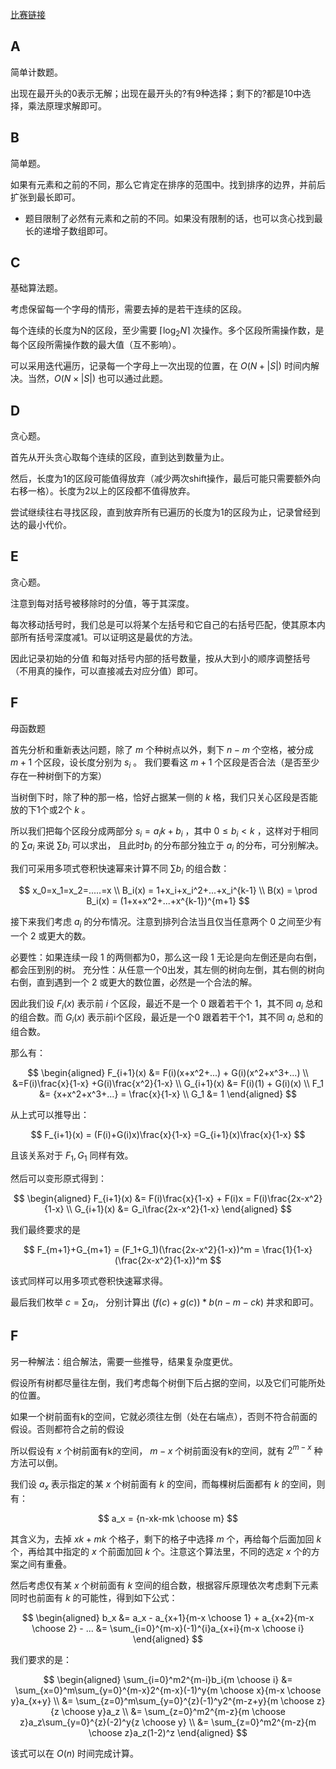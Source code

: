 [比赛链接](https://codeforces.com/contest/1821)

## A

简单计数题。

出现在最开头的0表示无解；出现在最开头的?有9种选择；剩下的?都是10中选择，乘法原理求解即可。

## B

简单题。

如果有元素和之前的不同，那么它肯定在排序的范围中。找到排序的边界，并前后扩张到最长即可。

* 题目限制了必然有元素和之前的不同。如果没有限制的话，也可以贪心找到最长的递增子数组即可。

## C

基础算法题。

考虑保留每一个字母的情形，需要去掉的是若干连续的区段。

每个连续的长度为N的区段，至少需要 $\lceil\log_2{N}\rceil$ 次操作。多个区段所需操作数，是每个区段所需操作数的最大值（互不影响）。

可以采用迭代遍历，记录每一个字母上一次出现的位置，在 $O(N+|S|)$ 时间内解决。当然，$O(N\times|S|)$  也可以通过此题。

## D

贪心题。

首先从开头贪心取每个连续的区段，直到达到数量为止。

然后，长度为1的区段可能值得放弃（减少两次shift操作，最后可能只需要额外向右移一格）。长度为2以上的区段都不值得放弃。

尝试继续往右寻找区段，直到放弃所有已遍历的长度为1的区段为止，记录曾经到达的最小代价。

## E

贪心题。

注意到每对括号被移除时的分值，等于其深度。

每次移动括号时，我们总是可以将某个左括号和它自己的右括号匹配，使其原本内部所有括号深度减1。可以证明这是最优的方法。

因此记录初始的分值 和每对括号内部的括号数量，按从大到小的顺序调整括号（不用真的操作，可以直接减去对应分值）即可。

## F

母函数题

首先分析和重新表达问题，除了 $m$ 个种树点以外，剩下 $n-m$ 个空格，被分成 $m+1$ 个区段，设长度分别为 $s_i$ 。 我们要看这 $m+1$ 个区段是否合法（是否至少存在一种树倒下的方案）

当树倒下时，除了种的那一格，恰好占据某一侧的 $k$ 格，我们只关心区段是否能放的下1个或2个 $k$ 。

所以我们把每个区段分成两部分 $s_i=a_ik+b_i$ ，其中 $0\le b_i \lt k$ ，这样对于相同的 $\sum{a_i}$ 来说 $\sum{b_i}$ 可以求出， 且此时$b_i$ 的分布部分独立于 $a_i$ 的分布，可分别解决。

我们可采用多项式卷积快速幂来计算不同 $\sum{b_i}$ 的组合数：

$$
x_0=x_1=x_2=.....=x \\
B_i(x) = 1+x_i+x_i^2+...+x_i^{k-1} \\
B(x) = \prod B_i(x) = (1+x+x^2+...+x^{k-1})^{m+1}
$$

接下来我们考虑 $a_i$ 的分布情况。注意到排列合法当且仅当任意两个 $0$ 之间至少有一个 $2$ 或更大的数。

必要性：如果连续一段 $1$ 的两侧都为0，那么这一段 $1$ 无论是向左倒还是向右倒，都会压到别的树。
充分性：从任意一个0出发，其左侧的树向左倒，其右侧的树向右倒，直到遇到一个 $2$ 或更大的数位置，必然是一个合法的解。

因此我们设 $F_i(x)$ 表示前 $i$ 个区段，最近不是一个 0 跟着若干个 1，其不同 $a_i$ 总和的组合数。而 $G_i(x)$  表示前i个区段，最近是一个0 跟着若干个1，其不同 $a_i$ 总和的组合数。

那么有：

$$
\begin{aligned}
F_{i+1}(x) &= F(i)(x+x^2+...) + G(i)(x^2+x^3+...) \\
&=F(i)\frac{x}{1-x} +G(i)\frac{x^2}{1-x} \\
G_{i+1}(x) &= F(i)(1) + G(i)(x) \\
F_1 &= {x+x^2+x^3+...} = \frac{x}{1-x} \\
G_1 &= 1
\end{aligned}
$$

从上式可以推导出：

$$
F_{i+1}(x) = (F(i)+G(i)x)\frac{x}{1-x} =G_{i+1}(x)\frac{x}{1-x}
$$

且该关系对于 $F_{1},G_1$ 同样有效。

然后可以变形原式得到：

$$
\begin{aligned}
F_{i+1}(x) &= F(i)\frac{x}{1-x} + F(i)x = F(i)\frac{2x-x^2}{1-x} \\
G_{i+1}(x) &= G_i\frac{2x-x^2}{1-x}
\end{aligned}
$$

我们最终要求的是 

$$
F_{m+1}+G_{m+1} = (F_1+G_1)(\frac{2x-x^2}{1-x})^m = \frac{1}{1-x}(\frac{2x-x^2}{1-x})^m
$$

该式同样可以用多项式卷积快速幂求得。

最后我们枚举 $c = \sum a_i$， 分别计算出 $(f(c)+g(c))*b(n-m-ck)$ 并求和即可。

## F

另一种解法：组合解法，需要一些推导，结果复杂度更优。

假设所有树都尽量往左倒，我们考虑每个树倒下后占据的空间，以及它们可能所处的位置。

如果一个树前面有k的空间，它就必须往左倒（处在右端点），否则不符合前面的假设。否则都符合之前的假设

所以假设有 $x$ 个树前面有k的空间， $m-x$ 个树前面没有k的空间，就有 $2^{m-x}$ 种方法可以倒。

我们设 $a_x$ 表示指定的某 $x$ 个树前面有 $k$ 的空间，而每棵树后面都有 $k$ 的空间，则有：

$$
a_x = {n-xk-mk \choose m}
$$

其含义为，去掉 $xk+mk$ 个格子，剩下的格子中选择 $m$ 个，再给每个后面加回 $k$ 个，再给其中指定的 $x$ 个前面加回 $k$ 个。注意这个算法里，不同的选定 $x$ 个的方案之间有重叠。

然后考虑仅有某 $x$ 个树前面有 $k$ 空间的组合数，根据容斥原理依次考虑剩下元素同时也前面有 $k$ 的可能性，得到如下公式：

$$
\begin{aligned}
b_x &= a_x - a_{x+1}{m-x \choose 1} + a_{x+2}{m-x \choose 2} - ...
    &= \sum_{i=0}^{m-x}(-1)^{i}a_{x+i}{m-x \choose i}
\end{aligned}
$$

我们要求的是：

$$
\begin{aligned}
\sum_{i=0}^m2^{m-i}b_i{m \choose i} 
&= \sum_{x=0}^m\sum_{y=0}^{m-x}2^{m-x}(-1)^y{m \choose x}{m-x \choose y}a_{x+y} \\
&= \sum_{z=0}^m\sum_{y=0}^{z}(-1)^y2^{m-z+y}{m \choose z}{z \choose y}a_z \\
&= \sum_{z=0}^m2^{m-z}{m \choose z}a_z\sum_{y=0}^{z}(-2)^y{z \choose y} \\
&= \sum_{z=0}^m2^{m-z}{m \choose z}a_z(1-2)^z
\end{aligned}
$$

该式可以在 $O(n)$ 时间完成计算。